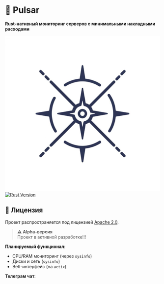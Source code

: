 # 🚀 Pulsar 
**Rust-нативный мониторинг серверов с минимальными накладными расходами**  

![PulsarLogo](image.jpeg)
[![Rust Version](https://img.shields.io/badge/rustc-1.70+-blue.svg)](https://releases.rs/docs/1.70.0)

## 📜 Лицензия
Проект распространяется под лицензией [Apache 2.0](LICENSE).

> **⚠️ Alpha-версия**  
> Проект в активной разработке!!! 

**Планируемый функционал**:
- CPU/RAM мониторинг (через `sysinfo`)
- Диски и сеть (`sysinfo`)
- Веб-интерфейс (на `actix`)

**Телеграм чат**:
